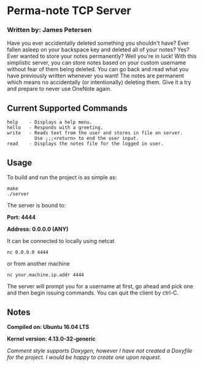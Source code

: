 # Perma-note TCP Server
### Written by: James Petersen

Have you ever accidentally deleted something you shouldn't have? Ever fallen asleep on your backspace key and deleted all of your notes? Yes? Ever wanted to store your notes permanently? Well you're in luck! With this simplistic server, you can store notes based on your custom username without fear of them being deleted. You can go back and read what you have previously written whenever you want! The notes are permanent which means no accidentally (or intentionally) deleting them. Give it a try and prepare to never use OneNote again.

## Current Supported Commands

```
help    - Displays a help menu.
hello   - Responds with a greeting.
write   - Reads text from the user and stores in file on server.
          Use ;;;<return> to end the user input.
read    - Displays the notes file for the logged in user.
```

## Usage

To build and run the project is as simple as:
```
make
./server
```

The server is bound to:

**Port:    4444**

**Address: 0.0.0.0 (ANY)**

It can be connected to locally using netcat
```
nc 0.0.0.0 4444
```

or from another machine
```
nc your.machine.ip.addr 4444
```

The server will prompt you for a username at first, go ahead and pick one and then begin issuing commands. You can quit the client by ctrl-C.

## Notes

**Compiled on:    Ubuntu 16.04 LTS**

**Kernel version: 4.13.0-32-generic**

_Comment style supports Doxygen, however I have not created a Doxyfile for the project. I would be happy to create one upon request._
